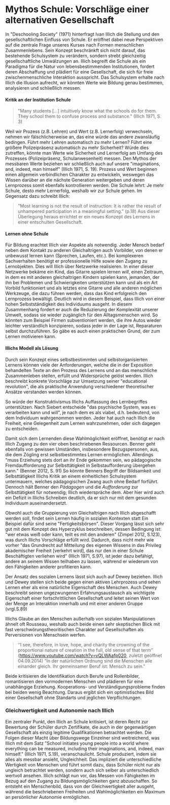 # Mythos Schule: Vorschläge einer alternativen Gesellschaft
In "Deschooling Society" (1971) hinterfragt Ivan Illich die Stellung und den gesellschaftlichen Einfluss von Schule.
Er eröffnet dabei neue Perspektiven auf die zentrale Frage unseres Kurses nach Formen menschlichen Zusammenlebens.
Sein Konzept beschränkft sich nicht darauf, das bestehende Schulsystem zu verändern, sondern strebt gleichzeitig gesellschaftliche Umwälzungen an.
Illich begreift die Schule als ein Paradigma für die Natur von lebensbestimmenden Institutionen, fordert deren Abschaffung und plädiert für eine Gesellschaft, die sich für freie zwischenmenschliche Interaktion ausspricht.
Das Schulsystem erhalte nach Illich die Illusion aufrecht, wir könnten Werte wie Bildung genau bestimmen, analysieren und schließlich messen.

#### Kritik an der Institution Schule

>"Many students [...] intuitively know what the schools do for them. They school them to confuse process and substance." (Illich 1971, S. 3)

Weil wir Prozess (z.B. Lehren) und Wert (z.B. Lernerfolg) verwechseln, nehmen wir fälschlicherweise an, das eine würde das andere zwansläufig bedingen.
Führt mehr Lehren automatisch zu mehr Lernen?
Führt eine größere Polizeipräsenz automatisch zu mehr Sicherheit?
Würde dies zutreffen, könnte man Werte wie Sicherheit und Lernerfolg am Umfang des Prozesses (Polizeipräsenz, Schulanwesenheit) messen.
Den Mythos der messbaren Werte beziehen wir schließlich auch auf unsere "imaginations, and, indeed, man himself" (Illich 1971, S. 19).
Prozess und Wert beginnen einen allgemein verbindlichen Charakter zu entwickeln, weswegen das Wissen darüber an die nächste Generation weitergeben und deren Lernprozess somit ebenfalls kontrollieren werden.
Die Schule lehrt: Je mehr Schule, desto mehr Lernerfolg, weshalb wir zur Schule gehen.
Im Gegensatz dazu schreibt Illich:
>"Most learning is not the result of instruction: It is rather the result of unhampered participation in a meaningful setting." (p.18)
Aus dieser Überlegung heraus errichtet er ein neues Konzept des Lernens in einer entschulten Gesellschaft.

#### Lernen ohne Schule

Für Bildung erachtet Illich vier Aspekte als notwendig.
Jeder Mensch bedarf neben dem Kontakt zu anderen Gleichaltrigen auch Vorbilder, von denen er unbewusst lernen kann (Sprechen, Laufen, etc.).
Bei komplexeren Sachverhalten benötigt er professionelle Hilfe sowie den Zugang zu Lernobjekten.
Dies will Illich über Netzwerke realisieren.
In einer dieser Netzwerke bekäme ein Kind, das Gitarre spielen lernen *will*, einen Zeitraum, in dem es mit anderen gleichaltrigen Kindern spielen kann, jemanden, der ihn bei Problemen und Schwierigkeiten unterstützen kann und als ein Art Vorbild funktioniert und als letztes eine Gitarre und alle anderen möglichen Werkzeuge, die dazu führen werden, dass das Kind erfolgreich den Lernprozess bewältigt.
Deutlich wird in diesem Beispiel, dass Illich von einer hohen Selbstständigkeit des Individuums ausgeht.
In diesem Zusammenhang fordert er auch die Reduzierung der Komplexität unserer Umwelt, sodass sie wieder zugänglich für den Alltagsmenschen wird.
So könnten zum Beispiel Firmen subventioniert werden, die ihre Autos wieder leichter verständlich konzipieren, sodass jeder in der Lage ist, Reparaturen selbst durchzuführen.
So gäbe es auch einen praktischen Grund, der zum Lernen motivieren kann.


#### Illichs Modell als Lösung

Durch sein Konzept eines selbstbestimmten und selbstorganisierten Lernens können viele der Anforderungen, welche die in der Exposition behandelten Texte an den Prozess des Lernens und an das menschliche Zusammenleben stellen, erfüllt und Widersprüche gelöst werden.
Illich beschreibt konkrete Vorschläge zur Umsetzung seiner "educational revolution", die als praktische Anwendung verschiedener theoretischer Ansätze verstanden werden können.

So würde der Konstruktivismus Illichs Auffassung des Lernbegriffes unterstützen.
Nach Siebert entscheide "das psychische System, was es verarbeiten kann und will", je nach dem es als viabel, d.h. bedeutend, von dem Individuum wahrgenommen werden.
Jeder hat auch nach Illich die Freiheit, eine Gelegenheit zum Lernen wahrzunehmen, oder sich dagegen zu entscheiden.

Damit sich dem Lernenden diese Wahlmöglichkeit eröffnet, benötigt er nach Illich Zugang zu den vier oben beschriebenen Ressourcen.
Benner geht ebenfalls von gewissen Umständen, insbesondere Bezugspersonen, aus, die dem Zögling erst selbstbestimmtes Lernen ermöglichen.
Allerdings "muss Erziehung stets dort an ihr Ende gekommen sein, wo pädagogische Fremdaufforderung zur Selbsttätigkeit in Selbstaufforderung übergehen kann." (Benner 2012, S. 91)
So könnte Benners Begriff der Bildsamkeit und Selbsttätigkeit Illichs Kritik an einem einheitlichen Schulsystem untermauern, welches pädagogischen Zwang auch ohne Bedarf forführt.
Dennoch hält Benner den *Pädagogen* und die *Aufforderung* zur Selbsttätigkeit für notwendig; Illich wiederspräche dem.
Aber hier wird auch ein Defizit in Illichs Schreiben deutlich, da er sich nur mit dem gesunden Individuum auseinandersetzt.

Obwohl auch die Gruppierung von Gleichaltrigen nach Illich abgeschafft werden soll, findet sein Lernen häufig in sozialen Kontexten statt
Ein Beispiel dafür sind seine "Fertigkeitsbörsen".
Dieser Vorgang lässt sich sehr gut mit dem Konzept des Hyperzyklus beschreiben, dessen Bedingung ist: "wer etwas weiß oder kann, teilt es mit den anderen" (Zimpel 2012, S.123), was durch Illichs Vorschläge erfüllt wird.
Dadurch, dass nicht mehr wie vorher "das Grundrecht auf Mitteilung des eigenen Wissens in das Privileg akademischer Freiheit [verkehrt wird], das nur den in einer Schule Beschäftigten verliehen wird" (Illich 1971, S.97), ist jeder dazu befähigt, andere an seinem Wissen teilhaben zu lassen, während er wiederum von den Fähigkeiten anderer profitieren kann.

Der Ansatz des sozialen Lernens lässt sich auch auf Dewey beziehen.
Illich und Dewey stellen sich beide gegen einen aktiven Lehrprozess und sehen Lernen eher als eine natürliche Eigenschaft des Menschen.
Auch Dewey beschreibt seinen ungezwungenen Erfahrungsaustausch als wichtigste Eigenschaft einer fortschrittlichen Gesellschaft und leitet seinen Wert von der Menge an Interaktion innerhalb und mit einer anderen Gruppe (vrgl.S.89)
<!-- FIXME: VK vgl. Dewey Textbeleg suchen -->

Illichs Glaube an den Menschen außerhalb von sozialen Manipulationen ähnelt oft Rousseau, weshalb auch beide einen sehr skeptischen Blick mit fast verschwörungstheoritischen Charakter auf Gesellschaften als Perversionen von Menschsein werfen.
>‘‘I see, therefore, in love, hope, and charity the crowning of the proportional nature of creation in the full, old sense of that term’’ (https://www.youtube.com/watch?v=vQLWAafp020, zuletzt geöffnet 04.09.2014)
>"In der natürlichen Ordnung sind die Menschen alle einander gleich. Ihr gemeinsamer Beruf ist: Mensch zu sein."

Beide kritisieren die Identifikation durch Berufe und Rollenbilder, romantisieren den vormodernen Menschen und plädieren für eine unabhängige Erziehung.
Kooperations- und Verständigungsprobleme finden bei beiden wenig Beachtung.
Daraus ergibt sich ein optimistisches Bild einer Gesellschaft ohne Standarts und jeglichen Verpflichtungen.
<!-- FIXME: VK Textbeleg vgl. Rousseau! -->


### Gleichwertigkeit und Autonomie nach Illich

Ein zentraler Punkt, den Illich an Schule kritisiert, ist deren Recht zur Bewertung der Schüler durch Zertifikate, die auch in der gegenwärtigen Gesellschaft als einzig legitime Qualifikationen betrachtet werden.
Die Folgen dieser Macht über Bildungswege Einzelner sind weitreichend, was Illich mit dem Satz "School initiates young people into a world where everything can be measured, including their imaginations, and, indeed, man himself."  (Illich 1971, S.19), veranschaulicht.
Schule produziert, indem sie alles als messbar ansieht, Ungleichheit.
Das impliziert die unterschiedliche Wertigkeit von Menschen und führt somit dazu, dass Schüler nicht nur als ungleich betrachtet werden, sondern auch sich selber als unterschiedlich wertvoll ansehen.
Illich schlägt nun vor, das Messen von Fähigkeiten im Bezug auf den Zugang zu Bildungsmöglichkeiten ganz abzuschaffen.
So entsteht ein Menschenbild, dass von der Gleichwertigkeit aller ausgeht, während die beschriebenen Freiheiten und Wahlmöglichkeiten ein Maximum an persönlicher Autonomie ermöglichen.
